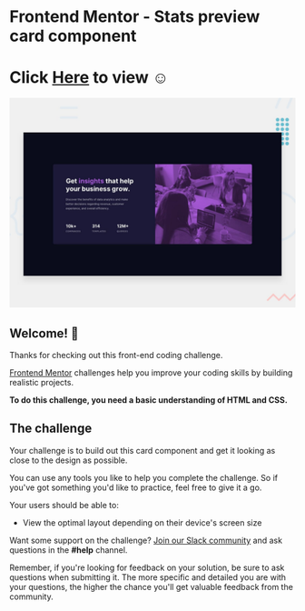 # Frontend Mentor - Stats preview card component

# Click <a href="https://shabari02.github.io/Stats-preview-card-component-Frontend-Mentor/">Here</a> to view ☺️

![Design preview for the Stats preview card component coding challenge](./design/desktop-preview.jpg)

## Welcome! 👋

Thanks for checking out this front-end coding challenge.

[Frontend Mentor](https://www.frontendmentor.io) challenges help you improve your coding skills by building realistic projects.

**To do this challenge, you need a basic understanding of HTML and CSS.**

## The challenge

Your challenge is to build out this card component and get it looking as close to the design as possible.

You can use any tools you like to help you complete the challenge. So if you've got something you'd like to practice, feel free to give it a go.

Your users should be able to:

- View the optimal layout depending on their device's screen size

Want some support on the challenge? [Join our Slack community](https://www.frontendmentor.io/slack) and ask questions in the **#help** channel.


Remember, if you're looking for feedback on your solution, be sure to ask questions when submitting it. The more specific and detailed you are with your questions, the higher the chance you'll get valuable feedback from the community.

